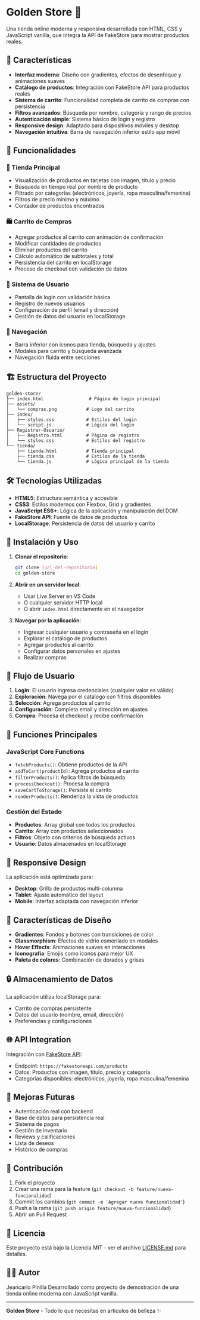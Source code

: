 # Golden Store 🛒

Una tienda online moderna y responsiva desarrollada con HTML, CSS y JavaScript vanilla, que integra la API de FakeStore para mostrar productos reales.

## 🌟 Características

- **Interfaz moderna**: Diseño con gradientes, efectos de desenfoque y animaciones suaves
- **Catálogo de productos**: Integración con FakeStore API para productos reales
- **Sistema de carrito**: Funcionalidad completa de carrito de compras con persistencia
- **Filtros avanzados**: Búsqueda por nombre, categoría y rango de precios
- **Autenticación simple**: Sistema básico de login y registro
- **Responsive design**: Adaptado para dispositivos móviles y desktop
- **Navegación intuitiva**: Barra de navegación inferior estilo app móvil

## 🚀 Funcionalidades

### 🏪 Tienda Principal
- Visualización de productos en tarjetas con imagen, título y precio
- Búsqueda en tiempo real por nombre de producto
- Filtrado por categorías (electrónicos, joyería, ropa masculina/femenina)
- Filtros de precio mínimo y máximo
- Contador de productos encontrados

### 🛍️ Carrito de Compras
- Agregar productos al carrito con animación de confirmación
- Modificar cantidades de productos
- Eliminar productos del carrito
- Cálculo automático de subtotales y total
- Persistencia del carrito en localStorage
- Proceso de checkout con validación de datos

### 👤 Sistema de Usuario
- Pantalla de login con validación básica
- Registro de nuevos usuarios
- Configuración de perfil (email y dirección)
- Gestión de datos del usuario en localStorage

### 📱 Navegación
- Barra inferior con iconos para tienda, búsqueda y ajustes
- Modales para carrito y búsqueda avanzada
- Navegación fluida entre secciones

## 🏗️ Estructura del Proyecto

```
golden-store/
├── index.html                 # Página de login principal
├── assets/
│   └── compras.png           # Logo del carrito
├── index/
│   ├── styles.css            # Estilos del login
│   └── script.js             # Lógica del login
├── Registrar-Usuario/
│   ├── Registro.html         # Página de registro
│   └── styles.css            # Estilos del registro
└── tienda/
    ├── tienda.html           # Tienda principal
    ├── tienda.css            # Estilos de la tienda
    └── tienda.js             # Lógica principal de la tienda
```

## 🛠️ Tecnologías Utilizadas

- **HTML5**: Estructura semántica y accesible
- **CSS3**: Estilos modernos con Flexbox, Grid y gradientes
- **JavaScript ES6+**: Lógica de la aplicación y manipulación del DOM
- **FakeStore API**: Fuente de datos de productos
- **LocalStorage**: Persistencia de datos del usuario y carrito

## 🚀 Instalación y Uso

1. **Clonar el repositorio**:
   ```bash
   git clone [url-del-repositorio]
   cd golden-store
   ```

2. **Abrir en un servidor local**:
   - Usar Live Server en VS Code
   - O cualquier servidor HTTP local
   - O abrir `index.html` directamente en el navegador

3. **Navegar por la aplicación**:
   - Ingresar cualquier usuario y contraseña en el login
   - Explorar el catálogo de productos
   - Agregar productos al carrito
   - Configurar datos personales en ajustes
   - Realizar compras

## 🎯 Flujo de Usuario

1. **Login**: El usuario ingresa credenciales (cualquier valor es válido)
2. **Exploración**: Navega por el catálogo con filtros disponibles
3. **Selección**: Agrega productos al carrito
4. **Configuración**: Completa email y dirección en ajustes
5. **Compra**: Procesa el checkout y recibe confirmación

## 🔧 Funciones Principales

### JavaScript Core Functions

- `fetchProducts()`: Obtiene productos de la API
- `addToCart(productId)`: Agrega productos al carrito
- `filterProducts()`: Aplica filtros de búsqueda
- `processCheckout()`: Procesa la compra
- `saveCartToStorage()`: Persiste el carrito
- `renderProducts()`: Renderiza la vista de productos

### Gestión del Estado

- **Productos**: Array global con todos los productos
- **Carrito**: Array con productos seleccionados
- **Filtros**: Objeto con criterios de búsqueda activos
- **Usuario**: Datos almacenados en localStorage

## 📱 Responsive Design

La aplicación está optimizada para:
- **Desktop**: Grilla de productos multi-columna
- **Tablet**: Ajuste automático del layout
- **Mobile**: Interfaz adaptada con navegación inferior

## 🎨 Características de Diseño

- **Gradientes**: Fondos y botones con transiciones de color
- **Glassmorphism**: Efectos de vidrio esmerilado en modales
- **Hover Effects**: Animaciones suaves en interacciones
- **Iconografía**: Emojis como iconos para mejor UX
- **Paleta de colores**: Combinación de dorados y grises

## 🔒 Almacenamiento de Datos

La aplicación utiliza localStorage para:
- Carrito de compras persistente
- Datos del usuario (nombre, email, dirección)
- Preferencias y configuraciones

## 🌐 API Integration

Integración con [FakeStore API](https://fakestoreapi.com/):
- Endpoint: `https://fakestoreapi.com/products`
- Datos: Productos con imagen, título, precio y categoría
- Categorías disponibles: electrónicos, joyería, ropa masculina/femenina

## 🎯 Mejoras Futuras

- Autenticación real con backend
- Base de datos para persistencia real
- Sistema de pagos
- Gestión de inventario
- Reviews y calificaciones
- Lista de deseos
- Histórico de compras

## 🤝 Contribución

1. Fork el proyecto
2. Crear una rama para la feature (`git checkout -b feature/nueva-funcionalidad`)
3. Commit los cambios (`git commit -m 'Agregar nueva funcionalidad'`)
4. Push a la rama (`git push origin feature/nueva-funcionalidad`)
5. Abrir un Pull Request

## 📄 Licencia

Este proyecto está bajo la Licencia MIT - ver el archivo [LICENSE.md](LICENSE.md) para detalles.

## 👨‍💻 Autor

Jeancarlo Pinilla
Desarrollado como proyecto de demostración de una tienda online moderna con JavaScript vanilla.

---

**Golden Store** - Todo lo que necesitas en artículos de belleza ✨
